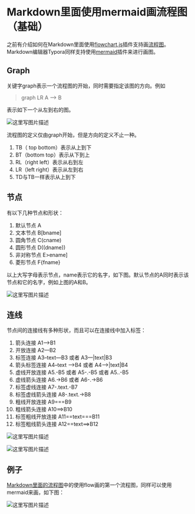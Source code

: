 # Markdown里面使用mermaid画流程图（基础）

之前有介绍如何在Markdown里面使用[flowchart.js](http://flowchart.js.org/)插件支持画[流程图](http://blog.csdn.net/subson/article/details/75126945)。Markdown编辑器Typora同样支持使用[mermaid](https://mermaidjs.github.io/)插件来进行画图。

## Graph

关键字graph表示一个流程图的开始，同时需要指定该图的方向。例如

> graph LR 
>    A –> B

表示如下一个从左到右的图。

![这里写图片描述](http://img.blog.csdn.net/20170921172303371?watermark/2/text/aHR0cDovL2Jsb2cuY3Nkbi5uZXQvU3Vic29u/font/5a6L5L2T/fontsize/400/fill/I0JBQkFCMA==/dissolve/70/gravity/SouthEast)

流程图的定义仅由graph开始，但是方向的定义不止一种。

1. TB（ top bottom）表示从上到下
2. BT（bottom top）表示从下到上
3. RL（right left）表示从右到左
4. LR（left right）表示从左到右
5. TD与TB一样表示从上到下

## 节点

有以下几种节点和形状：

1. 默认节点  A 
2. 文本节点  B[bname] 
3. 圆角节点  C(cname)
4. 圆形节点  D((dname))
5. 非对称节点  E>ename]
6. 菱形节点  F{fname}

以上大写字母表示节点，name表示它的名字，如下图。默认节点的A同时表示该节点和它的名字，例如上图的A和B。

![这里写图片描述](http://img.blog.csdn.net/20170921172428672?watermark/2/text/aHR0cDovL2Jsb2cuY3Nkbi5uZXQvU3Vic29u/font/5a6L5L2T/fontsize/400/fill/I0JBQkFCMA==/dissolve/70/gravity/SouthEast)

## 连线

节点间的连接线有多种形状，而且可以在连接线中加入标签：

1. 箭头连接  A1–>B1
2. 开放连接  A2—B2
3. 标签连接  A3–text—B3 或者 A3—|text|B3
4. 箭头标签连接  A4–text –>B4 或者 A4–>|text|B4
5. 虚线开放连接  A5.-B5 或者 A5-.-B5 或者 A5..-B5
6. 虚线箭头连接  A6.->B6 或者 A6-.->B6
7. 标签虚线连接  A7-.text.-B7
8. 标签虚线箭头连接  A8-.text.->B8
9. 粗线开放连接  A9===B9
10. 粗线箭头连接  A10==>B10
11. 标签粗线开放连接  A11==text===B11
12. 标签粗线箭头连接  A12==text==>B12

![这里写图片描述](http://img.blog.csdn.net/20170921172628344?watermark/2/text/aHR0cDovL2Jsb2cuY3Nkbi5uZXQvU3Vic29u/font/5a6L5L2T/fontsize/400/fill/I0JBQkFCMA==/dissolve/70/gravity/SouthEast)

![这里写图片描述](http://img.blog.csdn.net/20170921172642935?watermark/2/text/aHR0cDovL2Jsb2cuY3Nkbi5uZXQvU3Vic29u/font/5a6L5L2T/fontsize/400/fill/I0JBQkFCMA==/dissolve/70/gravity/SouthEast)

## 例子

[Markdown里面的流程图](http://blog.csdn.net/subson/article/details/75126945)中的使用flow画的第一个流程图，同样可以使用mermaid来画，如下图：

![这里写图片描述](http://img.blog.csdn.net/20170921172720627?watermark/2/text/aHR0cDovL2Jsb2cuY3Nkbi5uZXQvU3Vic29u/font/5a6L5L2T/fontsize/400/fill/I0JBQkFCMA==/dissolve/70/gravity/SouthEast)